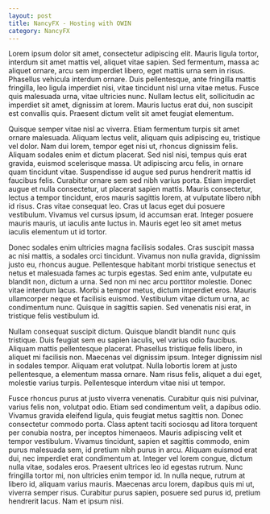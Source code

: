 ```yaml
---
layout: post
title: NancyFX - Hosting with OWIN
category: NancyFX
---
```


Lorem ipsum dolor sit amet, consectetur adipiscing elit. Mauris ligula tortor, interdum sit amet mattis vel, aliquet vitae sapien. Sed fermentum, massa ac aliquet ornare, arcu sem imperdiet libero, eget mattis urna sem in risus. Phasellus vehicula interdum ornare. Duis pellentesque, ante fringilla mattis fringilla, leo ligula imperdiet nisi, vitae tincidunt nisl urna vitae metus. Fusce quis malesuada urna, vitae ultricies nunc. Nullam lectus elit, sollicitudin ac imperdiet sit amet, dignissim at lorem. Mauris luctus erat dui, non suscipit est convallis quis. Praesent dictum velit sit amet feugiat elementum.

Quisque semper vitae nisl ac viverra. Etiam fermentum turpis sit amet ornare malesuada. Aliquam lectus velit, aliquam quis adipiscing eu, tristique vel dolor. Nam dui lorem, tempor eget nisi ut, rhoncus dignissim felis. Aliquam sodales enim et dictum placerat. Sed nisl nisi, tempus quis erat gravida, euismod scelerisque massa. Ut adipiscing arcu felis, in ornare quam tincidunt vitae. Suspendisse id augue sed purus hendrerit mattis id faucibus felis. Curabitur ornare sem sed nibh varius porta. Etiam imperdiet augue et nulla consectetur, ut placerat sapien mattis. Mauris consectetur, lectus a tempor tincidunt, eros mauris sagittis lorem, at vulputate libero nibh id risus. Cras vitae consequat leo. Cras ut lacus eget dui posuere vestibulum. Vivamus vel cursus ipsum, id accumsan erat. Integer posuere mauris mauris, ut iaculis ante luctus in. Mauris eget leo sit amet metus iaculis elementum ut id tortor.

<!--excerpt-->

Donec sodales enim ultricies magna facilisis sodales. Cras suscipit massa ac nisi mattis, a sodales orci tincidunt. Vivamus non nulla gravida, dignissim justo eu, rhoncus augue. Pellentesque habitant morbi tristique senectus et netus et malesuada fames ac turpis egestas. Sed enim ante, vulputate eu blandit non, dictum a urna. Sed non mi nec arcu porttitor molestie. Donec vitae interdum lacus. Morbi a tempor metus, dictum imperdiet eros. Mauris ullamcorper neque et facilisis euismod. Vestibulum vitae dictum urna, ac condimentum nunc. Quisque in sagittis sapien. Sed venenatis nisi erat, in tristique felis vestibulum id.

Nullam consequat suscipit dictum. Quisque blandit blandit nunc quis tristique. Duis feugiat sem eu sapien iaculis, vel varius odio faucibus. Aliquam mattis pellentesque placerat. Phasellus tristique felis libero, in aliquet mi facilisis non. Maecenas vel dignissim ipsum. Integer dignissim nisl in sodales tempor. Aliquam erat volutpat. Nulla lobortis lorem at justo pellentesque, a elementum massa ornare. Nam risus felis, aliquet a dui eget, molestie varius turpis. Pellentesque interdum vitae nisi ut tempor.

Fusce rhoncus purus at justo viverra venenatis. Curabitur quis nisi pulvinar, varius felis non, volutpat odio. Etiam sed condimentum velit, a dapibus odio. Vivamus gravida eleifend ligula, quis feugiat metus sagittis non. Donec consectetur commodo porta. Class aptent taciti sociosqu ad litora torquent per conubia nostra, per inceptos himenaeos. Mauris adipiscing velit et tempor vestibulum. Vivamus tincidunt, sapien et sagittis commodo, enim purus malesuada sem, id pretium nibh purus in arcu. Aliquam euismod erat dui, nec imperdiet erat condimentum at. Integer vel lorem congue, dictum nulla vitae, sodales eros. Praesent ultrices leo id egestas rutrum. Nunc fringilla tortor mi, non ultricies enim tempor id. In nulla neque, rutrum at libero id, aliquam varius mauris. Maecenas arcu lorem, dapibus quis mi ut, viverra semper risus. Curabitur purus sapien, posuere sed purus id, pretium hendrerit lacus. Nam et ipsum nisi.
